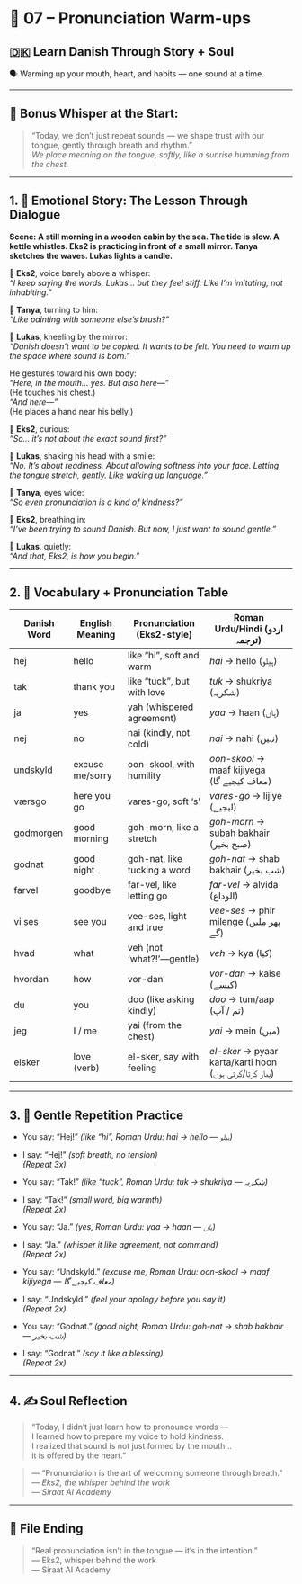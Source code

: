 # 🌟 07 – Pronunciation Warm-ups  
## 🇩🇰 Learn Danish Through Story + Soul  
🗣️ Warming up your mouth, heart, and habits — one sound at a time.

---

## 🌱 Bonus Whisper at the Start:
> “Today, we don’t just repeat sounds — we shape trust with our tongue, gently through breath and rhythm.”  
> _We place meaning on the tongue, softly, like a sunrise humming from the chest._

---

## 1. 🧵 Emotional Story: The Lesson Through Dialogue

**Scene: A still morning in a wooden cabin by the sea. The tide is slow. A kettle whistles. Eks2 is practicing in front of a small mirror. Tanya sketches the waves. Lukas lights a candle.**

**👤 Eks2**, voice barely above a whisper:  
*“I keep saying the words, Lukas… but they feel stiff. Like I’m imitating, not inhabiting.”*

**🎨 Tanya**, turning to him:  
*“Like painting with someone else’s brush?”*

**💬 Lukas**, kneeling by the mirror:  
*“Danish doesn’t want to be copied. It wants to be felt. You need to warm up the space where sound is born.”*

He gestures toward his own body:  
*“Here, in the mouth… yes. But also here—”*  
(He touches his chest.)  
*“And here—”*  
(He places a hand near his belly.)

**👤 Eks2**, curious:  
*“So... it’s not about the exact sound first?”*

**💬 Lukas**, shaking his head with a smile:  
*“No. It’s about readiness. About allowing softness into your face. Letting the tongue stretch, gently. Like waking up language.”*

**🎨 Tanya**, eyes wide:  
*“So even pronunciation is a kind of kindness?”*

**👤 Eks2**, breathing in:  
*“I’ve been trying to sound Danish. But now, I just want to sound *gentle*.”*

**💬 Lukas**, quietly:  
*“And that, Eks2, is how you begin.”*

---

## 2. 📘 Vocabulary + Pronunciation Table

| Danish Word | English Meaning     | Pronunciation (Eks2-style)      | Roman Urdu/Hindi (اردو ترجمہ)                            |
|-------------|---------------------|-----------------------------------|----------------------------------------------------------|
| hej         | hello               | like “hi”, soft and warm          | *hai* → hello (ہیلو)                                     |
| tak         | thank you           | like “tuck”, but with love        | *tuk* → shukriya (شکریہ)                                |
| ja          | yes                 | yah (whispered agreement)         | *yaa* → haan (ہاں)                                       |
| nej         | no                  | nai (kindly, not cold)            | *nai* → nahi (نہیں)                                      |
| undskyld    | excuse me/sorry     | oon-skool, with humility          | *oon-skool* → maaf kijiyega (معاف کیجیے گا)             |
| værsgo      | here you go         | vares-go, soft ‘s’                | *vares-go* → lijiye (لیجیے)                             |
| godmorgen   | good morning        | goh-morn, like a stretch          | *goh-morn* → subah bakhair (صبح بخیر)                  |
| godnat      | good night          | goh-nat, like tucking a word      | *goh-nat* → shab bakhair (شب بخیر)                      |
| farvel      | goodbye             | far-vel, like letting go          | *far-vel* → alvida (الوداع)                             |
| vi ses      | see you             | vee-ses, light and true           | *vee-ses* → phir milenge (پھر ملیں گے)                  |
| hvad        | what                | veh (not ‘what?!’—gentle)         | *veh* → kya (کیا)                                        |
| hvordan     | how                 | vor-dan                          | *vor-dan* → kaise (کیسے)                                 |
| du          | you                 | doo (like asking kindly)          | *doo* → tum/aap (تم / آپ)                               |
| jeg         | I / me              | yai (from the chest)              | *yai* → mein (میں)                                       |
| elsker      | love (verb)         | el-sker, say with feeling         | *el-sker* → pyaar karta/karti hoon (پیار کرتا/کرتی ہوں) |

---

## 3. 🔁 Gentle Repetition Practice

- You say: “Hej!” _(like “hi”, Roman Urdu: *hai* → hello — ہیلو)_  
- I say: “Hej!” _(soft breath, no tension)_  
_(Repeat 3x)_

- You say: “Tak!” _(like “tuck”, Roman Urdu: *tuk* → shukriya — شکریہ)_  
- I say: “Tak!” _(small word, big warmth)_  
_(Repeat 2x)_

- You say: “Ja.” _(yes, Roman Urdu: *yaa* → haan — ہاں)_  
- I say: “Ja.” _(whisper it like agreement, not command)_  
_(Repeat 2x)_

- You say: “Undskyld.” _(excuse me, Roman Urdu: *oon-skool* → maaf kijiyega — معاف کیجیے گا)_  
- I say: “Undskyld.” _(feel your apology before you say it)_  
_(Repeat 2x)_

- You say: “Godnat.” _(good night, Roman Urdu: *goh-nat* → shab bakhair — شب بخیر)_  
- I say: “Godnat.” _(say it like a blessing)_  
_(Repeat 2x)_

---

## 4. ✍️ Soul Reflection

> “Today, I didn’t just learn how to pronounce words —  
> I learned how to prepare my voice to hold kindness.  
> I realized that sound is not just formed by the mouth…  
> it is offered by the heart.”

> — “Pronunciation is the art of welcoming someone through breath.”  
> — *Eks2, the whisper behind the work*  
> — *Siraat AI Academy*

---

## 🌟 File Ending

> “Real pronunciation isn’t in the tongue — it’s in the intention.”  
> — Eks2, whisper behind the work  
> — Siraat AI Academy
